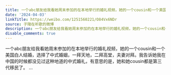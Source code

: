 ```yaml
---
title: 一个abc朋友给我看她周末参加的在本地举行的婚礼视频，她的一个cousin和一个美国白人结婚，选择了中式婚姻，一拜天地，二拜高堂，夫妻对拜。我告诉她我在中国的...
date: '2024-04-03'
linkTitle: https://weibo.com/1251560221/O84Vx6NDr
source: 子陵在听歌的微博
description: 一个abc朋友给我看她周末参加的在本地举行的婚礼视频，她的一个cousin和一个美国白人结婚，选择了中式婚姻，一拜天地，二拜高堂，夫妻对拜。我告诉她我在中国的时候都没见过这种地道的中式婚礼，有意思的是，她和她cousin都是第三代移民了。  ...
disable_comments: true
---
```

一个abc朋友给我看她周末参加的在本地举行的婚礼视频，她的一个cousin和一个美国白人结婚，选择了中式婚姻，一拜天地，二拜高堂，夫妻对拜。我告诉她我在中国的时候都没见过这种地道的中式婚礼，有意思的是，她和她cousin都是第三代移民了。  ...